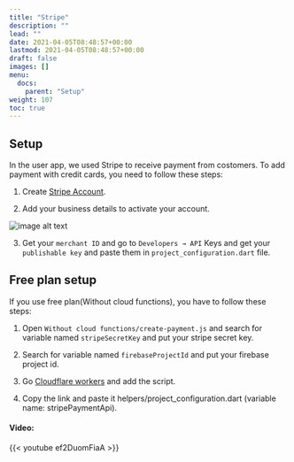 ```yaml
---
title: "Stripe"
description: ""
lead: ""
date: 2021-04-05T08:48:57+00:00
lastmod: 2021-04-05T08:48:57+00:00
draft: false
images: []
menu:
  docs:
    parent: "Setup"
weight: 107
toc: true
---
```


## Setup
In the user app, we used Stripe to receive payment from costomers. To add payment with credit cards, you need to follow these steps:

1. Create [Stripe Account](https://dashboard.stripe.com/register).

2. Add your business details to activate your account.

![image alt text](/images/stripe.jpg)

3. Get your `merchant ID` and go to `Developers → API` Keys and get your `publishable key` and paste them in `project_configuration.dart` file.


## Free plan setup
If you use free plan(Without cloud functions), you have to follow these steps:

1. Open `Without cloud functions/create-payment.js` and search for variable named `stripeSecretKey` and put your stripe secret key.

2. Search for variable named `firebaseProjectId` and put your firebase project id.

3. Go [Cloudflare workers](https://workers.cloudflare.com/) and add the script.

4. Copy the link and paste it helpers/project_configuration.dart (variable name: stripePaymentApi).

#### Video:

{{< youtube ef2DuomFiaA >}}
